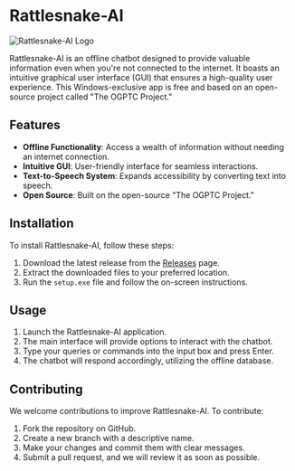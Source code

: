 # Rattlesnake-AI

![Rattlesnake-AI Logo](https://github.com/user-attachments/assets/d940394e-e338-4b5f-bd41-b24c2d27bb48)

Rattlesnake-AI is an offline chatbot designed to provide valuable information even when you're not connected to the internet. It boasts an intuitive graphical user interface (GUI) that ensures a high-quality user experience. This Windows-exclusive app is free and based on an open-source project called "The OGPTC Project."

## Features

- **Offline Functionality**: Access a wealth of information without needing an internet connection.
- **Intuitive GUI**: User-friendly interface for seamless interactions.
- **Text-to-Speech System**: Expands accessibility by converting text into speech.
- **Open Source**: Built on the open-source "The OGPTC Project."

## Installation

To install Rattlesnake-AI, follow these steps:
1. Download the latest release from the [Releases](https://github.com/ObjectiveVirtual/Rattlesnake-AI/releases) page.
2. Extract the downloaded files to your preferred location.
3. Run the `setup.exe` file and follow the on-screen instructions.

## Usage

1. Launch the Rattlesnake-AI application.
2. The main interface will provide options to interact with the chatbot.
3. Type your queries or commands into the input box and press Enter.
4. The chatbot will respond accordingly, utilizing the offline database.

## Contributing

We welcome contributions to improve Rattlesnake-AI. To contribute:
1. Fork the repository on GitHub.
2. Create a new branch with a descriptive name.
3. Make your changes and commit them with clear messages.
4. Submit a pull request, and we will review it as soon as possible.
